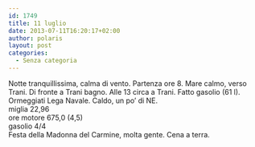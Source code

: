 ```yaml
---
id: 1749
title: 11 luglio
date: 2013-07-11T16:20:17+02:00
author: polaris
layout: post
categories:
  - Senza categoria
---
```

Notte tranquillissima, calma di vento. Partenza ore 8. Mare calmo, verso Trani. Di fronte a Trani bagno. Alle 13 circa a Trani. Fatto gasolio (61 l). Ormeggiati Lega Navale. Caldo, un po&#8217; di NE.  
miglia 22,96  
ore motore 675,0 (4,5)  
gasolio 4/4  
Festa della Madonna del Carmine, molta gente. Cena a terra.